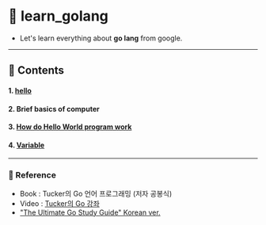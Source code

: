 # :mag_right: learn_golang

- Let's learn everything about **go lang** from google.

---
## :book: Contents

#### 1. [hello](./1.hello)
#### 2. Brief basics of computer
#### 3. [How do Hello World program work](./3.How_do_hello_world_work)
#### 4. [Variable](./4.Variable)


---
### :mega: Reference

- Book : Tucker의 Go 언어 프로그래밍 (저자 공봉식)
- Video : [Tucker의 Go 강좌](https://www.youtube.com/watch?v=g4PyJ10CSr0&list=PLy-g2fnSzUTBHwuXkWQ834QHDZwLx6v6j)
- ["The Ultimate Go Study Guide" Korean ver.](https://ultimate-go-korean.gitbook.io/book/)